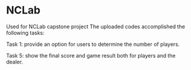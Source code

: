 # NCLab
Used for NCLab capstone project
The uploaded codes accomplished the following tasks:

Task 1: provide an option for users to determine the number of players.

Task 5: show the final score and game result both for players and the dealer.
